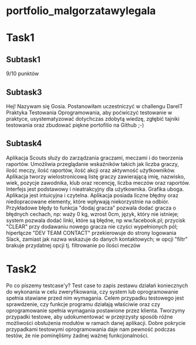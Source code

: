 # portfolio_malgorzatawylegala
# Task1
## Subtask1
9/10 punktów
## Subtask3
Hej! Nazywam się Gosia. Postanowiłam uczestniczyć w challengu DareIT Praktyka Testowania Oprogramowania, aby poćwiczyć testowanie w praktyce, usystematyzować dotychczas zdobytą wiedzę, zgłębić tajniki testowania oraz zbudować piękne portofilio na Github ;-)
## Subtask4
Aplikacja Scouts służy do zarządzania graczami, meczami i do tworzenia raportów. 
Umożliwia przeglądanie wskaźników takich jak liczba graczy, ilość meczy, ilość raportów, ilość akcji oraz aktywność użytkowników.
Aplikacja tworzy wielostronicową listę graczy zawierającą imię, nazwisko, wiek, pozycje zawodnika, klub oraz recencję, liczba meczów oraz raportów.
Interfejs jest podstawowy i nieatrakcyjny dla użytkownika. Grafika uboga.
Aplikacja jest intuicyjna i czytelna. 
Aplikacja posiada liczne błędny oraz niedopracowane elementy, które wpływają niekorzystnie na odbiór.
Przykładowe błędy to funkcja "dodaj gracza" pozwala dodać gracza o błędnych cechach, np: waży 0 kg, wzrost 0cm, język, który nie istnieje; 
system pozwala dodać linki, które są błędne, np ww.facebook.pl;
przycisk "CLEAR" przy dodawaniu nowego gracza nie czyści wypełnionych pól;
hiperłącze "DEV TEAM CONTACT" przekierowuje do strony logowania Slack, zamiast jak nazwa wskazuje do danych kontaktowych;
w opcji "filtr" brakuje przydatnej opcji tj. filtrowanie po ilości meczów
# Task2
Po co piszemy testcase'y?
Test case to zapis zestawu działań koniecznych do wykonania w celu zweryfikowania, czy system lub oprogramowanie spełnia stawiane przed nim wymagania. Celem przypadku testowego jest sprawdzenie, czy funkcje programu działają właściwie oraz czy oprogramowanie spełnia wymagania postawione przez klienta. Tworzymy przypadki testowe, aby udokumentować w przejrzysty sposób różne możliwości obsłużenia modułów w ramach danej aplikacji. Dobre pokrycie przypadkami testowymi oprogramowania daje nam pewność podczas testów, że nie pominęliśmy żadnej ważnej funkcjonalności. 
